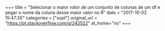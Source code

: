 +++
title = "Selecionar o maior valor de um conjunto de colunas de um df e pegar o nome da coluna desse maior valor no R"
date = "2017-10-02 15:47:20"
categories = ["sopt"]
original_url = "https://pt.stackoverflow.com/q/242522"
at_home="no"
+++

